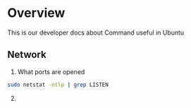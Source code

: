 # Overview
This is our developer docs about Command useful in Ubuntu



## Network
1. What ports are opened 
```bash
sudo netstat -ntlp | grep LISTEN
```
2.
